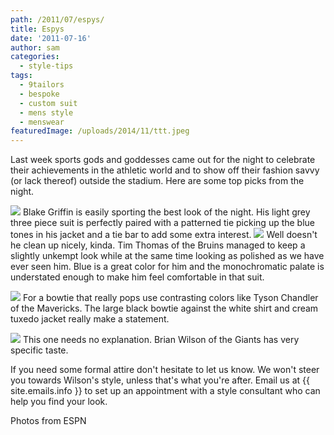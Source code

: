 ```yaml
---
path: /2011/07/espys/
title: Espys
date: '2011-07-16'
author: sam
categories:
  - style-tips
tags:
  - 9tailors
  - bespoke
  - custom suit
  - mens style
  - menswear
featuredImage: /uploads/2014/11/ttt.jpeg
---
```

Last week sports gods and goddesses came out for the night to celebrate their achievements in the athletic world and to show off their fashion savvy (or lack thereof) outside the stadium. Here are some top picks from the night.

[![](http://1.bp.blogspot.com/-S91udIbww7g/TiMIs58wTxI/AAAAAAAAAoM/dj_hxLXqRVA/s400/blakegriffin.jpeg)](http://1.bp.blogspot.com/-S91udIbww7g/TiMIs58wTxI/AAAAAAAAAoM/dj_hxLXqRVA/s1600/blakegriffin.jpeg)
Blake Griffin is easily sporting the best look of the night. His light grey three piece suit is perfectly paired with a patterned tie picking up the blue tones in his jacket and a tie bar to add some extra interest.
[![](http://3.bp.blogspot.com/-ooWMHc5Aavo/TiMIsy1Ss1I/AAAAAAAAAoE/1kRENzp9NdY/s400/131246-boston-bruins-nhl-hockey-goaltender-tim-thomas.jpg)](http://3.bp.blogspot.com/-ooWMHc5Aavo/TiMIsy1Ss1I/AAAAAAAAAoE/1kRENzp9NdY/s1600/131246-boston-bruins-nhl-hockey-goaltender-tim-thomas.jpg)
Well doesn't he clean up nicely, kinda. Tim Thomas of the Bruins managed to keep a slightly unkempt look while at the same time looking as polished as we have ever seen him. Blue is a great color for him and the monochromatic palate is understated enough to make him feel comfortable in that suit.

[![](http://2.bp.blogspot.com/-864iQbunhgs/TiMItkWqOdI/AAAAAAAAAok/VYYoT9RuF6c/s400/tysonchandler.jpeg)](http://2.bp.blogspot.com/-864iQbunhgs/TiMItkWqOdI/AAAAAAAAAok/VYYoT9RuF6c/s1600/tysonchandler.jpeg)
For a bowtie that really pops use contrasting colors like Tyson Chandler of the Mavericks. The large black bowtie against the white shirt and cream tuxedo jacket really make a statement.

[![](http://1.bp.blogspot.com/-kwXURvR53qI/TiMItBHTmxI/AAAAAAAAAoU/NX11r0Zz_40/s400/Brinawilson.jpeg)](http://1.bp.blogspot.com/-kwXURvR53qI/TiMItBHTmxI/AAAAAAAAAoU/NX11r0Zz_40/s1600/Brinawilson.jpeg)
This one needs no explanation. Brian Wilson of the Giants has very specific taste.

If you need some formal attire don't hesitate to let us know. We won't steer you towards Wilson's style, unless that's what you're after. Email us at {{ site.emails.info }} to set up an appointment with a style consultant who can help you find your look.

 Photos from ESPN